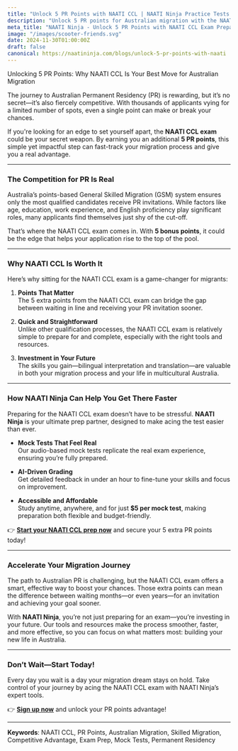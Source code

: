 ```yaml
---
title: "Unlock 5 PR Points with NAATI CCL | NAATI Ninja Practice Tests & Online Coaching"
description: "Unlock 5 PR points for Australian migration with the NAATI CCL exam! NAATI Ninja offers AI-powered practice tests and online NAATI coaching in Hindi, Tamil, Mandarin & more. Start your NAATI Australia test preparation today!"
meta_title: "NAATI Ninja - Unlock 5 PR Points with NAATI CCL Exam Preparation"
image: "/images/scooter-friends.svg"
date: 2024-11-30T01:00:00Z
draft: false
canonical: https://naatininja.com/blogs/unlock-5-pr-points-with-naati
---
```


Unlocking 5 PR Points: Why NAATI CCL Is Your Best Move for Australian Migration

The journey to Australian Permanent Residency (PR) is rewarding, but it’s no secret—it’s also fiercely competitive. With thousands of applicants vying for a limited number of spots, even a single point can make or break your chances.

If you're looking for an edge to set yourself apart, the **NAATI CCL exam** could be your secret weapon. By earning you an additional **5 PR points**, this simple yet impactful step can fast-track your migration process and give you a real advantage.

---

### The Competition for PR Is Real

Australia’s points-based General Skilled Migration (GSM) system ensures only the most qualified candidates receive PR invitations. While factors like age, education, work experience, and English proficiency play significant roles, many applicants find themselves just shy of the cut-off.

That’s where the NAATI CCL exam comes in. With **5 bonus points**, it could be the edge that helps your application rise to the top of the pool.

---

### Why NAATI CCL Is Worth It

Here’s why sitting for the NAATI CCL exam is a game-changer for migrants:

1. **Points That Matter**  
   The 5 extra points from the NAATI CCL exam can bridge the gap between waiting in line and receiving your PR invitation sooner.

2. **Quick and Straightforward**  
   Unlike other qualification processes, the NAATI CCL exam is relatively simple to prepare for and complete, especially with the right tools and resources.

3. **Investment in Your Future**  
   The skills you gain—bilingual interpretation and translation—are valuable in both your migration process and your life in multicultural Australia.

---

### How NAATI Ninja Can Help You Get There Faster

Preparing for the NAATI CCL exam doesn’t have to be stressful. **NAATI Ninja** is your ultimate prep partner, designed to make acing the test easier than ever.

- **Mock Tests That Feel Real**  
  Our audio-based mock tests replicate the real exam experience, ensuring you’re fully prepared.

- **AI-Driven Grading**  
  Get detailed feedback in under an hour to fine-tune your skills and focus on improvement.

- **Accessible and Affordable**  
  Study anytime, anywhere, and for just **$5 per mock test**, making preparation both flexible and budget-friendly.

👉 **[Start your NAATI CCL prep now](https://app.naatininja.com)** and secure your 5 extra PR points today!

---

### Accelerate Your Migration Journey

The path to Australian PR is challenging, but the NAATI CCL exam offers a smart, effective way to boost your chances. Those extra points can mean the difference between waiting months—or even years—for an invitation and achieving your goal sooner.

With **NAATI Ninja**, you’re not just preparing for an exam—you’re investing in your future. Our tools and resources make the process smoother, faster, and more effective, so you can focus on what matters most: building your new life in Australia.

---

### Don’t Wait—Start Today!

Every day you wait is a day your migration dream stays on hold. Take control of your journey by acing the NAATI CCL exam with NAATI Ninja’s expert tools.

👉 **[Sign up now](https://app.naatininja.com)** and unlock your PR points advantage!

---

**Keywords**: NAATI CCL, PR Points, Australian Migration, Skilled Migration, Competitive Advantage, Exam Prep, Mock Tests, Permanent Residency

